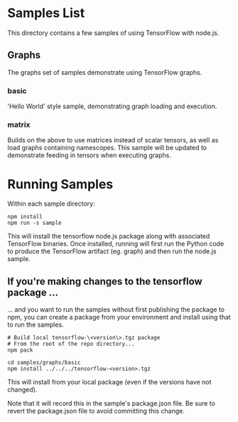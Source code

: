 # Samples List

This directory contains a few samples of using TensorFlow with node.js.

## Graphs
The graphs set of samples demonstrate using TensorFlow graphs.

### basic
'Hello World' style sample, demonstrating graph loading and execution.

### matrix
Builds on the above to use matrices instead of scalar tensors, as well as load graphs containing
namescopes. This sample will be updated to demonstrate feeding in tensors when executing graphs.

# Running Samples

Within each sample directory:

    npm install
    npm run -s sample

This will install the tensorflow node.js package along with associated TensorFlow binaries.
Once installed, running will first run the Python code to produce the TensorFlow artifact
(eg. graph) and then run the node.js sample.

## If you're making changes to the tensorflow package ...
... and you want to run the samples without first publishing the package to npm, you can
create a package from your environment and install using that to run the samples.

    # Build local tensorflow-\<version\>.tgz package
    # From the root of the repo directory...
    npm pack

    cd samples/graphs/basic
    npm install ../../../tensorflow-<version>.tgz

This will install from your local package (even if the versions have not changed).

Note that it will record this in the sample's package.json file. Be sure to revert the package.json
file to avoid committing this change.
